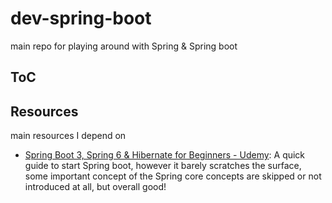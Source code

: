 # dev-spring-boot

main repo for playing around with Spring &amp; Spring boot


## ToC


## Resources

main resources I depend on

- [Spring Boot 3, Spring 6 & Hibernate for Beginners - Udemy](https://www.udemy.com/course/spring-hibernate-tutorial): A quick guide to start Spring boot, however it barely scratches the surface, some important concept of the Spring core concepts are skipped or not introduced at all, but overall good!